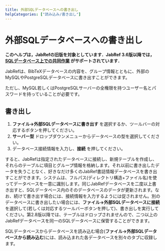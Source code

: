 ```yaml
---
title: 外部SQLデータベースへの書き出し
helpCategories: ["読み込み/書き出し"]
---
```


# 外部SQLデータベースへの書き出し

**このヘルプは，JabRefの旧版を対象としています．JabRef 3.6版以降では，[SQLデータベース上での共同作業](SQLDatabase) がサポートされています．**

JabRefは、BibTeXデータベースの内容を、グループ情報とともに、外部のMySQLやPostgreSQLデータベースに書き出すことができます。

ただし、MySQL若しくはPostgreSQLサーバーの全権限を持つユーザー名とパスワードを持っていることが必要です。

## 書き出し

1.  **ファイル→外部SQLデータベースに書き出す** を選択するか、ツールバーの対応するボタンを押してください。
2.  **サーバー型** ドロップダウンメニューからデータベースの型を選択してください。
3.  データベース接続情報を入力し、**接続** を押してください。

すると、JabRefは指定されたデータベースに接続し、新規テーブルを作成し、それらのテーブルに項目とグループ情報を格納します。それ以前に書き出したデータを失うことなく、好きなだけ多くのJabRef書誌情報データベースを書き出すことができます。システムは、フルパス(ディレクトリ構造+ファイル名)を使ってデータベースを一意に識別します。同じJabRefデータベースを二度以上書き出すと、SQLデータベース内のそのデータベースのデータが更新されます。なお、続けて書き出す場合には、接続情報を入力するようには促されません。別のデータベースに書き出したい場合には、**ファイル→外部SQLデータベースに接続** を選択して(若しくは対応するツールバーボタンを押して)、書き出しを実行してください。第2.8版以降では、テーブルはドロップされませんので、二つ以上のJabRefデータベースを同一のSQLデータベースに保管することができます。

SQLデータベースからデータベースを読み込む場合(**ファイル→外部SQLデータベースから読み込む**)には、読み込まれた各データベースを別々のタブに収録します。
